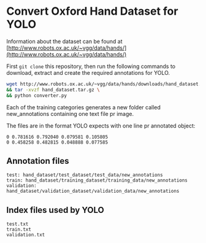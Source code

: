 # Convert Oxford Hand Dataset for YOLO

Information about the dataset can be found at 
[http://www.robots.ox.ac.uk/~vgg/data/hands/](http://www.robots.ox.ac.uk/~vgg/data/hands/)

First ```git clone``` this repository, then run the following commands to download, extract and create the required annotations for YOLO.

```bash
wget http://www.robots.ox.ac.uk/~vgg/data/hands/downloads/hand_dataset.tar.gz \
&& tar -xvzf hand_dataset.tar.gz \
&& python converter.py
```

Each of the training categories generates a new folder called new_annotations containing one text file pr image.

The files are in the format YOLO expects with one line pr annotated object:
```
0 0.781616 0.792040 0.079581 0.105805
0 0.458258 0.482815 0.048888 0.077585
```

## Annotation files
```
test: hand_dataset/test_dataset/test_data/new_annotations
train: hand_dataset/training_dataset/training_data/new_annotations
validation: hand_dataset/validation_dataset/validation_data/new_annotations
```

## Index files used by YOLO
```
test.txt
train.txt
validation.txt
```
